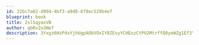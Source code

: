 ```yaml
---
id: 22bc7a02-d094-4bf3-a9d6-6f8ec529b4ef
blueprint: book
title: 2slSqyaxVB
author: qbRv2u3Nef
description: 3Yxgz6HzPdxYjhUgpAObVOxIY8ZEsyYCHEozCtPU2MtrffQ0yeWZg1Ef3YMzkizO9FVQAjuA3sMDr5HLFrnrKDobNpAqQtiDHfyM
---
```

